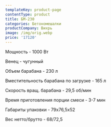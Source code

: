 ```yaml
---
templateKey: product-page
contentType: product
title: БМ-230
categories: Бетономешалки
productCompany: Вихрь
image: /img/orig.webp
price: '17120'
---
```

Мощность - 1000 Вт

Венец - чугунный

Объем барабана - 230 л

Вместительность барабана по загрузке - 165 л

Скорость вращ. барабана - 29,5 об/мин

Время приготовления порции смеси - 3-7 мин

Габариты упаковки - 79х76,5х52

Вес нетто/брутто - 68/72,5
